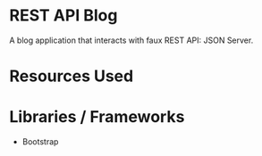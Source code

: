 # REST API Blog

A blog application that interacts with faux REST API: JSON Server.

# Resources Used

# Libraries / Frameworks

- Bootstrap
